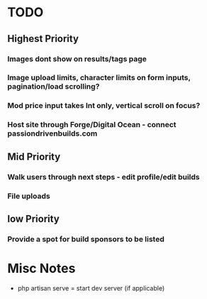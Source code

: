 # TODO

## Highest Priority

### Images dont show on results/tags page

### Image upload limits, character limits on form inputs, pagination/load scrolling?

### Mod price input takes Int only, vertical scroll on focus?

### Host site through Forge/Digital Ocean - connect passiondrivenbuilds.com




## Mid Priority

### Walk users through next steps - edit profile/edit builds

### File uploads




## low Priority

### Provide a spot for build sponsors to be listed 




# Misc Notes

* php artisan serve = start dev server (if applicable)
